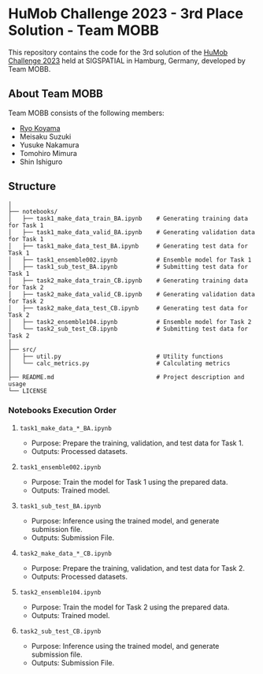 # HuMob Challenge 2023 - 3rd Place Solution - Team MOBB
This repository contains the code for the 3rd solution of the [HuMob Challenge 2023](https://connection.mit.edu/humob-challenge-2023) held at SIGSPATIAL in Hamburg, Germany,
developed by Team MOBB.

## About Team MOBB
Team MOBB consists of the following members: 
- [Ryo Koyama](https://www.linkedin.com/in/ryo-koyama-b06a55187/)
- Meisaku Suzuki
- Yusuke Nakamura
- Tomohiro Mimura
- Shin Ishiguro

## Structure
```
│
├── notebooks/
│   ├── task1_make_data_train_BA.ipynb    # Generating training data for Task 1
│   ├── task1_make_data_valid_BA.ipynb    # Generating validation data for Task 1
│   ├── task1_make_data_test_BA.ipynb     # Generating test data for Task 1
│   ├── task1_ensemble002.ipynb           # Ensemble model for Task 1
│   ├── task1_sub_test_BA.ipynb           # Submitting test data for Task 1
│   ├── task2_make_data_train_CB.ipynb    # Generating training data for Task 2
│   ├── task2_make_data_valid_CB.ipynb    # Generating validation data for Task 2
│   ├── task2_make_data_test_CB.ipynb     # Generating test data for Task 2
│   ├── task2_ensemble104.ipynb           # Ensemble model for Task 2
│   └── task2_sub_test_CB.ipynb           # Submitting test data for Task 2
│
├── src/
│   ├── util.py                           # Utility functions
│   └── calc_metrics.py                   # Calculating metrics
│
├── README.md                             # Project description and usage
└── LICENSE  
```


### Notebooks Execution Order

1. `task1_make_data_*_BA.ipynb`
    - Purpose: Prepare the training, validation, and test data for Task 1.
    - Outputs: Processed datasets.

2. `task1_ensemble002.ipynb`
    - Purpose: Train the model for Task 1 using the prepared data.
    - Outputs: Trained model.

3. `task1_sub_test_BA.ipynb`
    - Purpose: Inference using the trained model, and generate submission file.
    - Outputs: Submission File.

4. `task2_make_data_*_CB.ipynb`
    - Purpose: Prepare the training, validation, and test data for Task 2.
    - Outputs: Processed datasets.

5. `task2_ensemble104.ipynb`
    - Purpose: Train the model for Task 2 using the prepared data.
    - Outputs: Trained model.

6. `task2_sub_test_CB.ipynb`
    - Purpose: Inference using the trained model, and generate submission file.
    - Outputs: Submission File.
